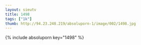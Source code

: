 ```yaml
--- 
layout: sieutv
title: 1498
tags: ["1k"]
thumb: http://94.23.248.219/absoluporn-1/image/002/1498.jpg
---
```

{% include absoluporn key="1498" %} 
